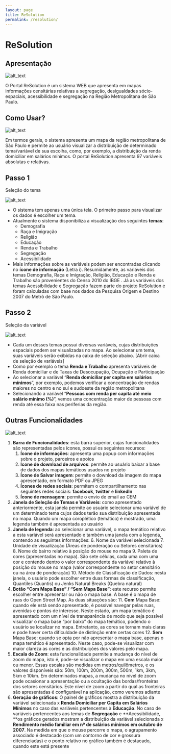 ```yaml
---
layout: page
title: ReSolution
permalink: /resolution/
---
```


# ReSolution


## Apresentação

![alt_text](/manuais/assets/images/ReSolution/1.png "image_tooltip")


O Portal ReSolution é um sistema WEB que apresenta em mapas informações censitárias relativas a segregação, desigualdades sócio-espaciais, acessibilidade e segregação na Região Metropolitana de São Paulo.

## Como Usar?

![alt_text](/manuais/assets/images/ReSolution/2.png "image_tooltip")


Em termos gerais, o sistema apresenta um mapa da região metropolitana de São Paulo e permite ao usuário visualizar a distribuição de determinado tema/variável de sua escolha, como, por exemplo, a distribuição da renda domiciliar em salários mínimos. O portal ReSolution apresenta 97 variáveis absolutas e relativas.


## Passo 1

Seleção do tema

![alt_text](/manuais/assets/images/ReSolution/3.png "image_tooltip")

* O sistema tem apenas uma única tela. O primeiro passo para visualizar os dados é escolher um tema.
* Atualmente o sistema disponibiliza a visualização dos seguintes **temas**:
    * Demografia
    * Raça e Imigração
    * Religião
    * Educação
    * Renda e Trabalho
    * Segregação
    * Acessibilidade
* Mais informações sobre as variáveis podem ser encontradas clicando no **ícone de informação** (Letra i). Resumidamente, as variáveis dos temas Demografia, Raça e Imigração, Religião, Educação e Renda e Trabalho são provenientes do Censo 2010 do IBGE . Já as variáveis dos temas Acessibilidade e Segregação fazem parte do projeto ReSolution e foram calculadas com base nos dados da Pesquisa Origem e Destino 2007 do Metrô de São Paulo.


## Passo 2

Seleção da variável

![alt_text](/manuais/assets/images/ReSolution/4.png "image_tooltip")


* Cada um desses temas possui diversas variáveis, cujas distribuições espaciais podem ser visualizadas no mapa. Ao selecionar um tema, suas variáveis serão exibidas na caixa de seleção abaixo. [Abrir caixa de seleção de variáveis]
* Como por exemplo o tema **Renda e Trabalho** apresenta variáveis de Renda domiciliar e de Taxas de Desocupação, Ocupação e Participação
* Ao selecionar a variável “**Renda domiciliar per capita em salários mínimos**”, por exemplo, podemos verificar a concentração de rendas maiores no centro e no sul e sudoeste da região metropolitana
* Selecionando a variável “**Pessoas com renda per capita até meio salário mínimo (%)**”, vemos uma concentração maior de pessoas com renda até essa faixa nas periferias da região.


## Outras Funcionalidades

![alt_text](/manuais/assets/images/ReSolution/5.png "image_tooltip")

1. **Barra de Funcionalidades**: esta barra superior, cujas funcionalidades são representadas pelos ícones, possui os seguintes recursos:
    1. **Ícone de informações**: apresenta uma popup com informações sobre o projeto, parceiros e apoios
    2. **Ícone de download de arquivos**: permite ao usuário baixar a base de dados dos mapas temáticos usados no projeto
    3. **Ícone de Salvar imagem**: permite o download da imagem do mapa apresentado, em formato PDF ou JPEG
    4. **Ícones de redes sociais**: permitem o compartilhamento nas seguintes redes sociais: **facebook**, **twitter** e **linkedIn**
    5. **Ícone de mensagem**: permite o envio de email ao CEM
2. **Janela de Seleção de Temas e Variáveis**: como apresentado anteriormente, esta janela permite ao usuário selecionar uma variável de um determinado tema cujos dados terão sua distribuição apresentada no mapa. Quando um mapa coroplético (temático) é mostrado, uma legenda também é apresentada ao usuário
3. **Janela de legenda**: ao selecionar uma variável, o mapa temático relativo a esta variável será apresentado e também uma janela com a legenda, contendo as seguintes informações:
    6. Nome da variável selecionada
    7. Unidade de visualização (Áreas de ponderação ou Setores censitários)
    8. Nome do bairro relativo à posição do mouse no mapa
    9. Paleta de cores (apresentadas no mapa). São sete células, cada uma com uma cor e contendo dentro  o valor correspondente da variável relativo à posição do mouse no mapa (valor correspondente no setor censitário ou na área de ponderação)
    10. Método de Classificação de Dados: nesta janela, o usuário pode escolher entre duas formas de classificação, Quantiles (Quantis) ou Jenks Natural Breaks (Quebra natural)
4. **Botão “Com Mapa Base” / “Sem Mapa Base”**: este recurso permite escolher entre apresentar ou não o mapa base. A base é o mapa de ruas do Open Street Map. As duas situações são:
    11. **Com** Mapa Base: quando ele está sendo apresentado, é possível navegar pelas ruas, avenidas e pontos de interesse. Neste estado, um mapa temático é apresentado com um nível de transparência de modo que seja possível visualizar o mapa base “por baixo” do mapa temático, podendo o usuário se localizar no mapa. Entretanto, as cores se tornam mais claras e pode haver certa dificuldade de distinção entre certas cores
    12. **Sem** Mapa Base: quando se opta por não apresentar o mapa base, apenas o mapa temático é apresentado. Neste caso, pode-se visualizar com maior clareza as cores e as distribuições dos valores pelo mapa.
5. **Escala de Zoom**: esta funcionalidade permite a mudança do nível de zoom do mapa, isto é, pode-se visualizar o mapa em uma escala maior ou menor. Essas escalas são medidas em metros/quilômetros, e os valores disponíveis são: 50m, 100m, 200m, 300m, 500m, 1km, 3km, 5km e 10km. Em determinados mapas, a mudança no nível de zoom pode ocasionar a apresentação ou a ocultação das bordas/fronteiras dos setores censitários. Este nível de zoom a partir do qual as fronteiras são apresentadas é configurável na aplicação, como veremos adiante
6. **Geração de gráficos**: O painel de gráficos mostra a distribuição da variável selecionada x **Renda Domiciliar per Capita em Salários Mínimos** no caso das variáveis pertencentes à **Educação**. No caso de variáveis pertencentes aos temas de **Segregação** e **Acessibilidade, **os gráficos gerados mostram a distribuição da variável selecionada x **Rendimento médio familiar em nº de salários mínimos em outubro de 2007**. Na medida em que o mouse percorre o mapa, o agrupamento associado é destacado (com um contorno de cor e grossura diferenciadas) e o ponto relativo no gráfico também é destacado, quando este está presente
